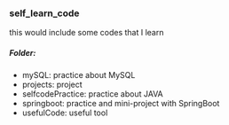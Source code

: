 ### self_learn_code
this would include some codes that I learn

##### Folder:  
- mySQL: practice about MySQL  
- projects: project 
- selfcodePractice: practice about JAVA  
- springboot: practice and mini-project with SpringBoot  
- usefulCode: useful tool  
